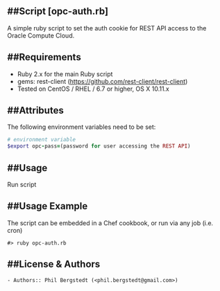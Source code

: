 
##Script [opc-auth.rb]
------------
A simple ruby script to set the auth cookie for REST API access to the Oracle
Compute Cloud.  

##Requirements
------------
* Ruby 2.x for the main Ruby script
* gems: rest-client (https://github.com/rest-client/rest-client)
* Tested on CentOS / RHEL / 6.7 or higher, OS X 10.11.x

##Attributes
----------
The following environment variables need to be set:

``` ruby
# environment variable
$export opc-pass=(password for user accessing the REST API)

```

##Usage
-------
Run script

##Usage Example
--------------
The script can be embedded in a Chef cookbook, or run via any job (i.e. cron)


```
#> ruby opc-auth.rb

```

##License & Authors
-----------------
```
- Authors:: Phil Bergstedt (<phil.bergstedt@gmail.com>)
```
